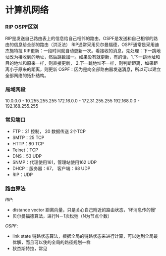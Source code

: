 # 计算机网络

### RIP OSPF区别
RIP是发送自己路由表上的信息给自己相邻的路由，OSPF是发送和自己相邻的路由的信息给全部的路由（洪泛法）
RIP通常采用贝尔曼福德，OSPF通常是采用迪杰施特拉
RIP更新：一段时间就自动更新一次。看接收的消息，先处理：下一跳地址改为接收到的地址，然后跳数加一。如果没有就更新，有的话，1.下一跳地址和目的地址和原来一样，则直接更新， 2.下一跳地址不一样，则判断距离，如果距离小于原来的距离，则更新
OSPF：因为是向全部路由器发送消息，所以可以建立全部网络的拓扑结构。

### 局域网段
10.0.0.0 - 10.255.255.255
172.16.0.0 - 172.31.255.255
192.168.0.0 - 192.168.255.255 

### 常见端口
* FTP：21 控制， 20 数据传送 2个TCP
* SMTP：25 TCP
* HTTP：80 TCP
* Telnet：TCP
* DNS：53 UDP
* SNMP：代理使用161，管理站使用162 UDP
* DHCP：服务器：67， 客户端：68 UDP
* RIP：UDP

### 路由算法
_RIP_:

* distance vector 距离向量，只是关心自己附近的路由状态，‘坏消息传的慢’
* 贝尔曼福德算法，进行N－1次松弛（N为节点个数）

_OSPF_:

* link state 链路状态算法，根据全局的链路状态来进行计算，可以达到全局最优解，而且可以使的全局的路径规划一样
* 狄杰斯特拉，常见



